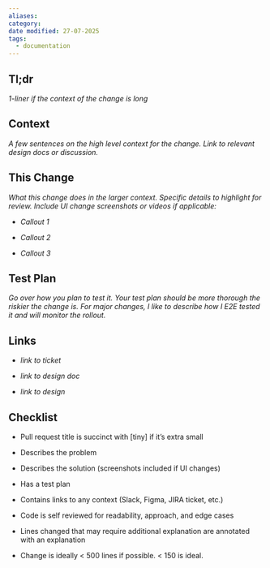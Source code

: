 ```yaml
---
aliases: 
category: 
date modified: 27-07-2025
tags:
  - documentation
---
```

## Tl;dr

_1-liner if the context of the change is long_

## Context

_A few sentences on the high level context for the change. Link to relevant design docs or discussion._

## This Change

_What this change does in the larger context. Specific details to highlight for review. Include UI change screenshots or videos if applicable:_

- _Callout 1_
    
- _Callout 2_
    
- _Callout 3_
    

## Test Plan

_Go over how you plan to test it. Your test plan should be more thorough the riskier the change is. For major changes, I like to describe how I E2E tested it and will monitor the rollout._

## Links

- _link to ticket_
    
- _link to design doc_
    
- _link to design_
    

## Checklist

- Pull request title is succinct with [tiny] if it’s extra small
    
- Describes the problem
    
- Describes the solution (screenshots included if UI changes)
    
- Has a test plan
    
- Contains links to any context (Slack, Figma, JIRA ticket, etc.)
    
- Code is self reviewed for readability, approach, and edge cases
    
- Lines changed that may require additional explanation are annotated with an explanation
    
- Change is ideally < 500 lines if possible. < 150 is ideal.
